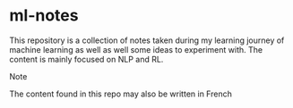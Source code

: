# ml-notes

This repository is a collection of notes taken during my learning journey of machine learning as
well as well some ideas to experiment with. The content is mainly focused on NLP and RL.

>[!Note]
> The content found in this repo may also be written in French
